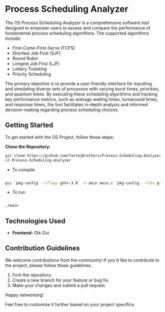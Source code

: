 # Process Scheduling Analyzer

The OS Process Scheduling Analyzer is a comprehensive software tool designed to empower users to assess and compare the performance of fundamental process scheduling algorithms. The supported algorithms include:

- First-Come-First-Serve (FCFS)
- Shortest Job First (SJF)
- Round Robin
- Longest Job First (LJF)
- Lottery Ticketing
- Priority Scheduling

The primary objective is to provide a user-friendly interface for inputting and simulating diverse sets of processes with varying burst times, priorities, and quantum times. By executing these scheduling algorithms and tracking key performance metrics, such as average waiting times, turnaround times, and response times, the tool facilitates in-depth analysis and informed decision-making regarding process scheduling choices.

## Getting Started

To get started with the OS Project, follow these steps:

**Clone the Repository:**

```bash
git clone https://github.com/TartejBrothers/Process-Scheduling-Analyzer.git
cd Process-Scheduling-Analyzer
```

- To compile

```bash

gcc `pkg-config --cflags gtk+-3.0` -o main main.c `pkg-config --libs gtk+-3.0`

```

- To run

```bash

./main

```

## Technologies Used

- **Frontend:** Gtk Gui

## Contribution Guidelines

We welcome contributions from the community! If you'd like to contribute to the project, please follow these guidelines:

1. Fork the repository.
2. Create a new branch for your feature or bug fix.
3. Make your changes and submit a pull request.

Happy networking!

Feel free to customize it further based on your project specifics.
